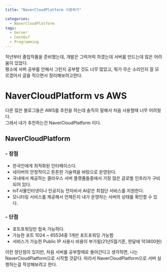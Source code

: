 ```yaml
---
title: "NaverCloudPlatform 사용하기"

categories:
  - NaverCloudPlatform
tags:
  - Server
  - CentOs7
  - Programming
---
```

작년부터 졸업작품을 준비했는데, 개발은 그럭저럭 하겠는데 서버를 만드는데 많은 어려움이 있었다.  
평소에 서버 공부를 안해서 그런지 공부할 것도 너무 많았고, 뭐가 무슨 소리인지 잘 모르겠어서 글을 적으면서 정리해보려고한다.  
# NaverCloudPlatform vs AWS  
다른 많은 블로그들은 AWS를 추천을 하는데 솔직히 말해서 처음 사용할때 너무 어려웠다.  
그래서 내가 추천하는건 NaverCloudPlatform 이다.

## NaverCloudPlatform
### &#45; 장점    
- 한국인에게 최적화된 인터페이스다.
- 네이버의 안정적이고 튼튼한 기술력을 바탕으로 운영된다.
- 국내에서 제공하는 클라우스 서버 플랫폼들중에서 가장 많은 글로벌 인프라가 구비되어 있다.
- IoT사물인터넷이나 인공지능 전자비서 AI같은 최첨단 서비스를 지원한다.
- 모니터링 서비스를 제공해서 언제든지 내가 운영하는 서버의 상태를 확인할 수 있다.

### &#45; 단점
- 포트포워딩만 접속 가능하다.
- 가능한 포트 1024 ~ 65534중 1개만 포트포워딩 가능함
- 서비스가 가능한 Public IP 사용시 비용이 부가됨(21년5월기준, 한달에 약3800원)

이런 장단점이 있지만, 처음 서버를 공부할때로 돌아간다고 생각하면, 나는 NaverCloudPlatform으로 시작할 것같다.
따라서 NaverCloudPlatform으로 서버 실행하는걸 작성해보려고 한다. 